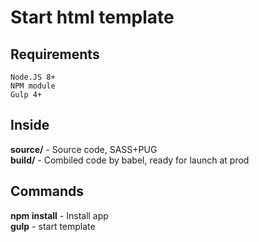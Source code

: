 # Start html template

## Requirements

```
Node.JS 8+
NPM module
Gulp 4+
```

## Inside
**source/**  - Source code, SASS+PUG<br>
**build/** - Combiled code by babel, ready for launch at prod<br>


## Commands
**npm install** - Install app<br>
**gulp** - start template<br>
